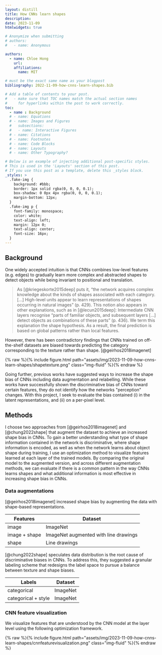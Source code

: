 ```yaml
---
layout: distill
title: How CNNs learn shapes
description: 
date: 2023-11-09
htmlwidgets: true

# Anonymize when submitting
# authors:
#   - name: Anonymous

authors:
  - name: Chloe Hong
    url: 
    affiliations:
      name: MIT

# must be the exact same name as your blogpost
bibliography: 2022-11-09-how-cnns-learn-shapes.bib  

# Add a table of contents to your post.
#   - make sure that TOC names match the actual section names
#     for hyperlinks within the post to work correctly.
toc:
  - name : Background
  # - name: Equations
  # - name: Images and Figures
  #   subsections:
  #   - name: Interactive Figures
  # - name: Citations
  # - name: Footnotes
  # - name: Code Blocks
  # - name: Layouts
  # - name: Other Typography?

# Below is an example of injecting additional post-specific styles.
# This is used in the 'Layouts' section of this post.
# If you use this post as a template, delete this _styles block.
_styles: >
  .fake-img {
    background: #bbb;
    border: 1px solid rgba(0, 0, 0, 0.1);
    box-shadow: 0 0px 4px rgba(0, 0, 0, 0.1);
    margin-bottom: 12px;
  }
  .fake-img p {
    font-family: monospace;
    color: white;
    text-align: left;
    margin: 12px 0;
    text-align: center;
    font-size: 16px;
  }
---
```


## Background

One widely accepted intuition is that CNNs combines low-level features (e.g. edges) to gradually learn more complex and abstracted shapes to detect objects while being invariant to positional and translation.

> As [@kriegeskorte2015deep] puts it, “the network acquires complex knowledge
about the kinds of shapes associated with each category. [...] High-level units appear to learn
representations of shapes occurring in natural images” (p. 429). This notion also appears in other
explanations, such as in [@lecun2015deep]: Intermediate CNN layers recognise “parts of familiar
objects, and subsequent layers [...] detect objects as combinations of these parts” (p. 436). We term
this explanation the shape hypothesis.
As a result, the final prediction is based on global patterns rather than local features.

However, there has been contradictory findings that CNNs trained on off-the-shelf datasets are biased towards predicting the category corresponding to the texture rather than shape. [@geirhos2018imagenet]

{% raw %}{% include figure.html path="assets/img/2023-11-09-how-cnns-learn-shapes/shapetexture.png" class="img-fluid" %}{% endraw %}

Going further, previous works have suggested ways to increase the shape bias of CNNs including data augmentation and relabelling. 
While these works have successfully shown the discriminative bias of CNNs toward certain features, they do not identify how the networks "perception" changes. 
With this project, I seek to evaluate the bias contained (i) in the latent representations, and (ii) on a per-pixel level. 



## Methods
I choose two approaches from [@geirhos2018imagenet] and [@chung2022shape] that augment the dataset to achieve an increased shape bias in CNNs. 
To gain a better understanding what type of shape information contained in the network is discriminative, where shape information is encoded, as well as when the network learns about object shape during training, I use an optimization method to visualize features learned at each layer of the trained models. 
By comparing the original model to the augmented version, and across different augmentation methods, we can evaluate if there is a common pattern in the way CNNs learns shapes and what additional information is most effective in increasing shape bias in CNNs.

### Data augmentations
[@geirhos2018imagenet] increased shape bias by augmenting the data with shape-based representations. 

| Features      | Dataset                               |
|---------------|---------------------------------------|
| image         | ImageNet                              |
| image + shape | ImageNet augmented with line drawings |
| shape         | Line drawings                         |

 [@chung2022shape] speculates data distribution is the root cause of discriminative biases in CNNs. To address this, they suggested a granular labeling scheme that redesigns the label space to pursue a balance between texture and shape biases. 

| Labels        | Dataset                               |
|---------------|---------------------------------------|
| categorical   | ImageNet                              |
| categorical + style | ImageNet                        |


### CNN feature visualization 
We visualize features that are understood by the CNN model at the layer level using the following optimization framework.

{% raw %}{% include figure.html path="assets/img/2023-11-09-how-cnns-learn-shapes/cnnfeaturevisualization.png" class="img-fluid" %}{% endraw %}

